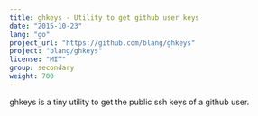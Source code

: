 ```yaml
---
title: ghkeys - Utility to get github user keys
date: "2015-10-23"
lang: "go"
project_url: "https://github.com/blang/ghkeys"
project: "blang/ghkeys"
license: "MIT"
group: secondary
weight: 700
---
```

ghkeys is a tiny utility to get the public ssh keys of a github user.
